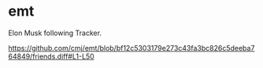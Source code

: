 # emt
Elon Musk following Tracker.

https://github.com/cmj/emt/blob/bf12c5303179e273c43fa3bc826c5deeba764849/friends.diff#L1-L50
